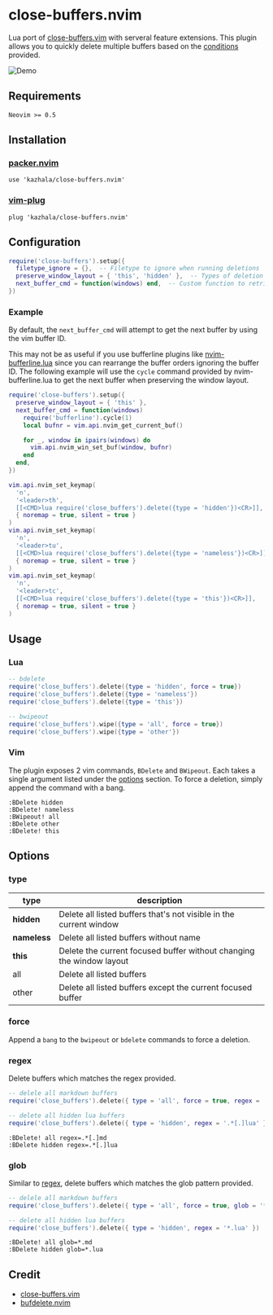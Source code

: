 # close-buffers.nvim

Lua port of [close-buffers.vim](https://github.com/Asheq/close-buffers.vim) with serveral feature extensions. This plugin allows you
to quickly delete multiple buffers based on the [conditions](#options) provided.

![Demo](https://github.com/kazhala/gif/blob/master/close-buffers.gif)

## Requirements

```
Neovim >= 0.5
```

## Installation

### [packer.nvim](https://github.com/wbthomason/packer.nvim)

```
use 'kazhala/close-buffers.nvim'
```

### [vim-plug](https://github.com/junegunn/vim-plug)

```
plug 'kazhala/close-buffers.nvim'
```

## Configuration

```lua
require('close-buffers').setup({
  filetype_ignore = {},  -- Filetype to ignore when running deletions
  preserve_window_layout = { 'this', 'hidden' },  -- Types of deletion that should preserve the window layout
  next_buffer_cmd = function(windows) end,  -- Custom function to retrieve the next buffer when preserving window layout
})
```

### Example

By default, the `next_buffer_cmd` will attempt to get the next buffer by using the vim buffer ID.

This may not be as useful if you use bufferline plugins like [nvim-bufferline.lua](https://github.com/akinsho/nvim-bufferline.lua)
since you can rearrange the buffer orders ignoring the buffer ID. The following example will use the `cycle` command provided
by nvim-bufferline.lua to get the next buffer when preserving the window layout.

```lua
require('close-buffers').setup({
  preserve_window_layout = { 'this' },
  next_buffer_cmd = function(windows)
    require('bufferline').cycle(1)
    local bufnr = vim.api.nvim_get_current_buf()

    for _, window in ipairs(windows) do
      vim.api.nvim_win_set_buf(window, bufnr)
    end
  end,
})

vim.api.nvim_set_keymap(
  'n',
  '<leader>th',
  [[<CMD>lua require('close_buffers').delete({type = 'hidden'})<CR>]],
  { noremap = true, silent = true }
)
vim.api.nvim_set_keymap(
  'n',
  '<leader>tu',
  [[<CMD>lua require('close_buffers').delete({type = 'nameless'})<CR>]],
  { noremap = true, silent = true }
)
vim.api.nvim_set_keymap(
  'n',
  '<leader>tc',
  [[<CMD>lua require('close_buffers').delete({type = 'this'})<CR>]],
  { noremap = true, silent = true }
)
```

## Usage

### Lua

```lua
-- bdelete
require('close_buffers').delete({type = 'hidden', force = true})
require('close_buffers').delete({type = 'nameless'})
require('close_buffers').delete({type = 'this'})

-- bwipeout
require('close_buffers').wipe({type = 'all', force = true})
require('close_buffers').wipe({type = 'other'})
```

### Vim

The plugin exposes 2 vim commands, `BDelete` and `BWipeout`. Each takes a single argument listed under the [options](#type) section.
To force a deletion, simply append the command with a bang.

```
:BDelete hidden
:BDelete! nameless
:BWipeout! all
:BDelete other
:BDelete! this
```

## Options

### type

| type         | description                                                          |
| ------------ | -------------------------------------------------------------------- |
| **hidden**   | Delete all listed buffers that's not visible in the current window   |
| **nameless** | Delete all listed buffers without name                               |
| **this**     | Delete the current focused buffer without changing the window layout |
| all          | Delete all listed buffers                                            |
| other        | Delete all listed buffers except the current focused buffer          |

### force

Append a `bang` to the `bwipeout` or `bdelete` commands to force a deletion.

### regex

Delete buffers which matches the regex provided.

```lua
-- delele all markdown buffers
require('close_buffers').delete({ type = 'all', force = true, regex = '.*[.]md' })

-- delete all hidden lua buffers
require('close_buffers').delete({ type = 'hidden', regex = '.*[.]lua' })
```

```
:BDelete! all regex=.*[.]md
:BDelete hidden regex=.*[.]lua
```

### glob

Similar to [regex](#regex), delete buffers which matches the glob pattern provided.

```lua
-- delele all markdown buffers
require('close_buffers').delete({ type = 'all', force = true, glob = '*.md' })

-- delete all hidden lua buffers
require('close_buffers').delete({ type = 'hidden', regex = '*.lua' })
```

```
:BDelete! all glob=*.md
:BDelete hidden glob=*.lua
```

## Credit

- [close-buffers.vim](https://github.com/Asheq/close-buffers.vim)
- [bufdelete.nvim](https://github.com/famiu/bufdelete.nvim)
